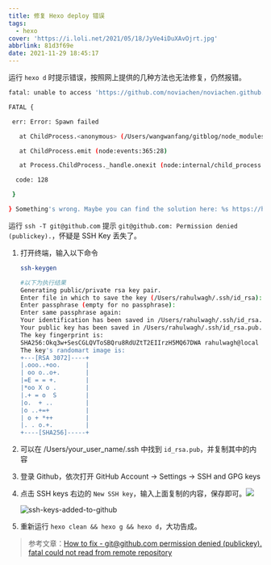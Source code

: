 ```yaml
---
title: 修复 Hexo deploy 错误
tags:
  - hexo
cover: 'https://i.loli.net/2021/05/18/JyVe4iDuXAvOjrt.jpg'
abbrlink: 81d3f69e
date: 2021-11-29 18:45:17
---
```





运行 `hexo d` 时提示错误，按照网上提供的几种方法也无法修复，仍然报错。

```bash
fatal: unable to access 'https://github.com/noviachen/noviachen.github.io.git/': LibreSSL SSL_connect: SSL_ERROR_SYSCALL in connection to github.com:443 

FATAL {

 err: Error: Spawn failed

   at ChildProcess.<anonymous> (/Users/wangwanfang/gitblog/node_modules/hexo-deployer-git/node_modules/hexo-util/lib/spawn.js:51:21)

   at ChildProcess.emit (node:events:365:28)

   at Process.ChildProcess._handle.onexit (node:internal/child_process:290:12) {

  code: 128

 }

} Something's wrong. Maybe you can find the solution here: %s https://hexo.io/docs/troubleshooting.html
```



运行 `ssh -T git@github.com` 提示 `git@github.com: Permission denied (publickey).`，怀疑是 SSH Key 丢失了。



1. 打开终端，输入以下命令

   ```bash
   ssh-keygen
   
   #以下为执行结果
   Generating public/private rsa key pair.
   Enter file in which to save the key (/Users/rahulwagh/.ssh/id_rsa):
   Enter passphrase (empty for no passphrase): 
   Enter same passphrase again: 
   Your identification has been saved in /Users/rahulwagh/.ssh/id_rsa.
   Your public key has been saved in /Users/rahulwagh/.ssh/id_rsa.pub.
   The key fingerprint is:
   SHA256:Okq3w+SesCGLQVToSBQru8RdUZtT2EIIrzH5MQ67DWA rahulwagh@local
   The key's randomart image is:
   +---[RSA 3072]----+
   |.ooo..+oo.       |
   | oo o..o+.       |
   |=E = = +.        |
   |*oo X o .        |
   |.+ = o  S        |
   |o.  + ..         |
   |o ..+=+          |
   | o + *++         |
   |. . o.+.         |
   +----[SHA256]-----+
   ```

2. 可以在 /Users/your_user_name/.ssh 中找到 `id_rsa.pub`，并复制其中的内容

3. 登录 Github，依次打开 GitHub Account -> Settings -> SSH and GPG keys

4. 点击 SSH keys 右边的 `New SSH key`，输入上面复制的内容，保存即可。![](https://i.loli.net/2021/11/28/YC9KWg4eN6DRPMU.png)

   

   ![ssh-keys-added-to-github](https://i.loli.net/2021/11/28/4trND1konFLQBZ8.jpg)

5. 重新运行 `hexo clean && hexo g && hexo d`，大功告成。



> 参考文章：[How to fix - git@github.com permission denied (publickey). fatal could not read from remote repository](https://jhooq.com/github-permission-denied-publickey/)
